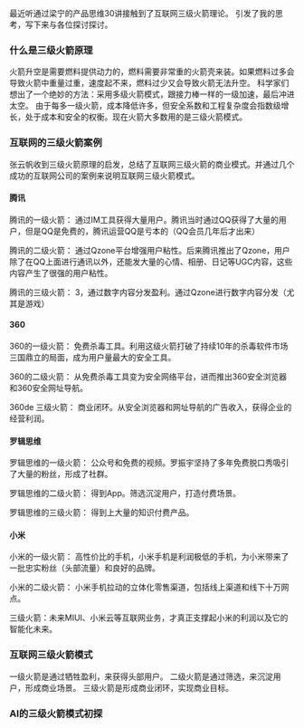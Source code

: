 最近听通过梁宁的产品思维30讲接触到了互联网三级火箭理论。
引发了我的思考，写下来与各位探讨探讨。
### 什么是三级火箭原理
火箭升空是需要燃料提供动力的，燃料需要非常重的火箭壳来装。如果燃料过多会导致火箭中重量过重，速度起不来，燃料过少又会导致火箭无法升空。
科学家们想出了一个绝妙的方法：采用多级火箭模式，跟接力棒一样的一级加速，最后冲进太空。
由于每多一级火箭，成本降低许多，但安全系数和工程复杂度会指数级增长，处于成本和安全的权衡。现在火箭大多数用的是三级火箭模式。
### 互联网的三级火箭案例
张云帆收到三级火箭原理的启发，总结了互联网三级火箭的商业模式。并通过几个成功的互联网公司的案例来说明互联网三级火箭模式。
#### 腾讯
腾讯的一级火箭：
通过IM工具获得大量用户。腾讯当时通过QQ获得了大量的用户，但是QQ是免费的，腾讯运营QQ是亏本的（QQ会员几年后才出来）  

腾讯的二级火箭：
通过Qzone平台增强用户粘性。后来腾讯推出了Qzone，用户除了在QQ上面进行通讯以外，还能发大量的心情、相册、日记等UGC内容，这些内容产生了很强的用户粘性。

腾讯的三级火箭：
3，通过数字内容分发盈利。通过Qzone进行数字内容分发（尤其是游戏）
#### 360
360的一级火箭：
免费杀毒工具。利用这级火箭打破了持续10年的杀毒软件市场三国鼎立的局面，成为用户量最大的安全工具。

360的二级火箭：
从免费杀毒工具变为安全网络平台，进而推出360安全浏览器和360安全网址导航。

360de 三级火箭：
商业闭环。从安全浏览器和网址导航的广告收入，获得企业的经营利润。
#### 罗辑思维
罗辑思维的一级火箭：
公众号和免费的视频。罗振宇坚持了多年免费脱口秀吸引了大量的粉丝，形成了社群。 

罗辑思维的二级火箭：
得到App。筛选沉淀用户，打造付费场景。

罗辑思维的三级火箭：
得到上大量的知识付费产品。

#### 小米
小米的一级火箭：
高性价比的手机，小米手机是利润极低的手机，为小米带来了一批忠实粉丝（头部流量）和良好的品牌。

小米的二级火箭：
小米手机拉动的立体化零售渠道，包括线上渠道和线下十万网点。

三级火箭：未来MIUI、小米云等互联网业务，才真正支撑起小米的利润以及它的智能化未来。
### 互联网三级火箭模式
一级火箭是通过牺牲盈利，来获得头部用户。
二级火箭是通过筛选，来沉淀用户，形成商业场景。
三级火箭是形成商业闭环，实现商业目标。

### AI的三级火箭模式初探

<!--stackedit_data:
eyJoaXN0b3J5IjpbMTY1NDc5NDU1OF19
-->